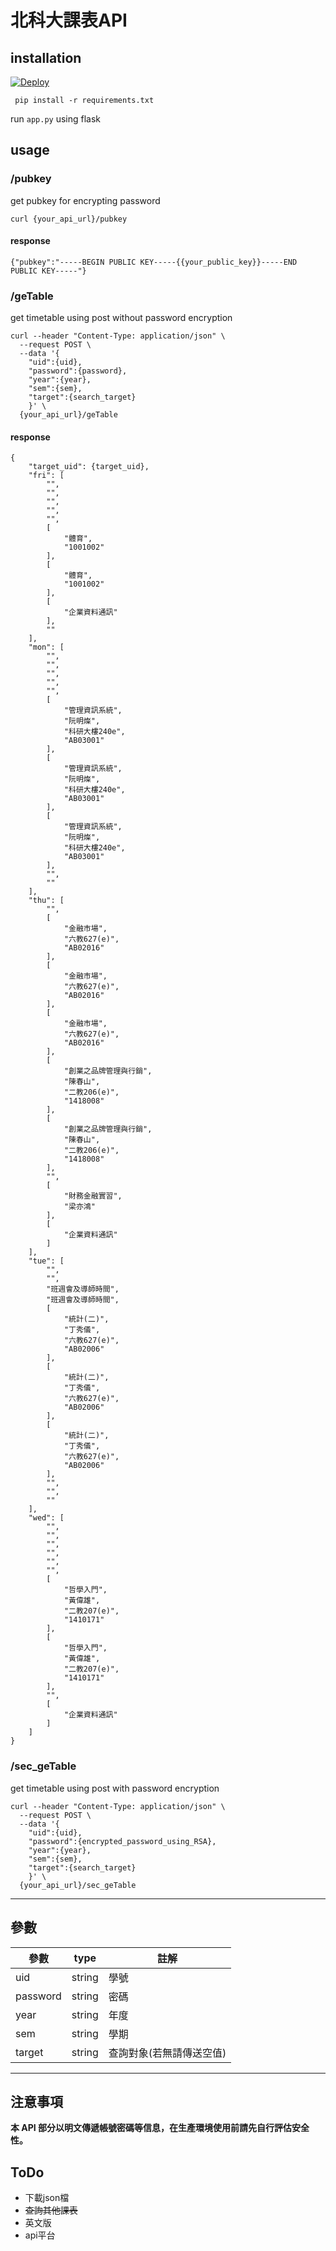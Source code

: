 # 北科大課表API

## installation
[![Deploy](https://www.herokucdn.com/deploy/button.svg)](https://heroku.com/deploy?template=https://github.com/kenforever/NTUT_course_timetable_api)

`` pip install -r requirements.txt``

run ``app.py`` using flask 

## usage

### /pubkey
get pubkey for encrypting password 

```curl {your_api_url}/pubkey```

#### response
```
{"pubkey":"-----BEGIN PUBLIC KEY-----{{your_public_key}}-----END PUBLIC KEY-----"}
```
### /geTable
get timetable using post without password encryption
```
curl --header "Content-Type: application/json" \
  --request POST \
  --data '{
    "uid":{uid},
    "password":{password},
    "year":{year},
    "sem":{sem},
    "target":{search_target}
    }' \
  {your_api_url}/geTable
```

#### response

```
{
    "target_uid": {target_uid},
    "fri": [
        "",
        "",
        "",
        "",
        "",
        [
            "體育",
            "1001002"
        ],
        [
            "體育",
            "1001002"
        ],
        [
            "企業資料通訊"
        ],
        ""
    ],
    "mon": [
        "",
        "",
        "",
        "",
        "",
        [
            "管理資訊系統",
            "阮明燦",
            "科研大樓240e",
            "AB03001"
        ],
        [
            "管理資訊系統",
            "阮明燦",
            "科研大樓240e",
            "AB03001"
        ],
        [
            "管理資訊系統",
            "阮明燦",
            "科研大樓240e",
            "AB03001"
        ],
        "",
        ""
    ],
    "thu": [
        "",
        [
            "金融市場",
            "六教627(e)",
            "AB02016"
        ],
        [
            "金融市場",
            "六教627(e)",
            "AB02016"
        ],
        [
            "金融市場",
            "六教627(e)",
            "AB02016"
        ],
        [
            "創業之品牌管理與行銷",
            "陳春山",
            "二教206(e)",
            "1418008"
        ],
        [
            "創業之品牌管理與行銷",
            "陳春山",
            "二教206(e)",
            "1418008"
        ],
        "",
        [
            "財務金融實習",
            "梁亦鴻"
        ],
        [
            "企業資料通訊"
        ]
    ],
    "tue": [
        "",
        "",
        "班週會及導師時間",
        "班週會及導師時間",
        [
            "統計(二)",
            "丁秀儀",
            "六教627(e)",
            "AB02006"
        ],
        [
            "統計(二)",
            "丁秀儀",
            "六教627(e)",
            "AB02006"
        ],
        [
            "統計(二)",
            "丁秀儀",
            "六教627(e)",
            "AB02006"
        ],
        "",
        "",
        ""
    ],
    "wed": [
        "",
        "",
        "",
        "",
        "",
        "",
        [
            "哲學入門",
            "黃偉雄",
            "二教207(e)",
            "1410171"
        ],
        [
            "哲學入門",
            "黃偉雄",
            "二教207(e)",
            "1410171"
        ],
        "",
        [
            "企業資料通訊"
        ]
    ]
}
```


### /sec_geTable
get timetable using post with password encryption
```
curl --header "Content-Type: application/json" \
  --request POST \
  --data '{
    "uid":{uid},
    "password":{encrypted_password_using_RSA},
    "year":{year},
    "sem":{sem},
    "target":{search_target}
    }' \
  {your_api_url}/sec_geTable
```

------
## 參數
參數     | type      | 註解
---------|-----------|--------
uid      | string    | 學號
password | string    | 密碼
year     | string    | 年度
sem      | string    | 學期
target	 | string    | 查詢對象(若無請傳送空值)

------
## 注意事項
**本 API 部分以明文傳遞帳號密碼等信息，在生產環境使用前請先自行評估安全性。**

## ToDo
- 下載json檔
- ~~查詢其他課表~~
- 英文版
- api平台
